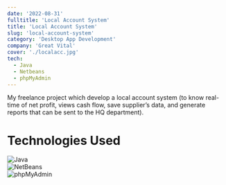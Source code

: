 ```yaml
---
date: '2022-08-31'
fulltitle: 'Local Account System'
title: 'Local Account System'
slug: 'local-account-system'
category: 'Desktop App Development'
company: 'Great Vital'
cover: './localacc.jpg'
tech:
  - Java
  - Netbeans
  - phpMyAdmin
---
```


My freelance project which develop a local account system (to know real-time of net profit, views cash flow, save supplier’s data, and generate reports that can be sent to the HQ department).

# Technologies Used

<div class="container">
  <div class="badge-item">
    <img src="https://img.shields.io/badge/Java-ED8B00?style=for-the-badge&logo=openjdk&logoColor=white" alt="Java" class="badge-image" />
  </div>
  <div class="badge-item">
    <img src="https://img.shields.io/badge/NetBeans-1B6AC6?style=for-the-badge&logo=apache-netbeans-ide&logoColor=white" alt="NetBeans" class="badge-image" />
  </div>
  <div class="badge-item">
    <img src="https://img.shields.io/badge/phpMyAdmin-4479A1?style=for-the-badge&logo=phpmyadmin&logoColor=white" alt="phpMyAdmin" class="badge-image" />
  </div>
</div>

